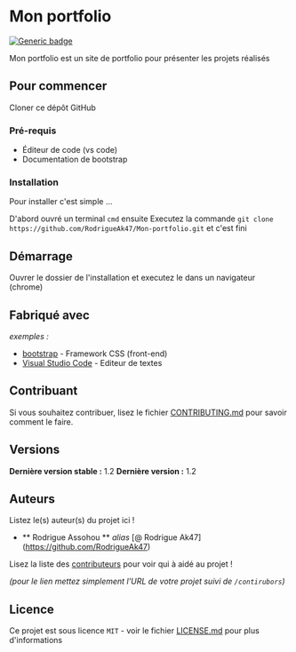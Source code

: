 # Mon portfolio

[![Generic badge](https://img.shields.io/badge/build-maintained-<COLOR>.svg)](https://shields.io/)



Mon portfolio est un site de portfolio pour présenter les projets réalisés

## Pour commencer

Cloner ce dépôt GitHub

### Pré-requis


- Éditeur de code (vs code)
- Documentation de bootstrap

### Installation

Pour installer c'est simple ...

D'abord ouvré un terminal ``cmd`` ensuite
Executez la commande ``git clone https://github.com/RodrigueAk47/Mon-portfolio.git`` et c'est fini


## Démarrage

Ouvrer le dossier de l'installation et executez le dans un navigateur (chrome)

## Fabriqué avec


_exemples :_
* [bootstrap](https://getboostrap.com) - Framework CSS (front-end)
* [Visual Studio Code](https://code.visualstudio.com/) - Editeur de textes

## Contribuant

Si vous souhaitez contribuer, lisez le fichier [CONTRIBUTING.md](https://example.org) pour savoir comment le faire.

## Versions

**Dernière version stable :** 1.2
**Dernière version :** 1.2

## Auteurs
Listez le(s) auteur(s) du projet ici !
* ** Rodrigue Assohou ** _alias_ [@ Rodrigue Ak47] (https://github.com/RodrigueAk47)

Lisez la liste des [contributeurs](https://github.com/your/project/contributors) pour voir qui à aidé au projet !

_(pour le lien mettez simplement l'URL de votre projet suivi de ``/contirubors``)_

## Licence

Ce projet est sous licence ``MIT`` - voir le fichier [LICENSE.md](LICENSE.md) pour plus d'informations

